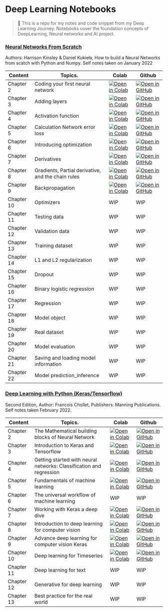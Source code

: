 <h1>Deep Learning Notebooks</h1>

> 📕 This is a repo for my notes and code snippet from my Deep Learning Journey. Notebooks cover the foundation concepts of DeepLearning, Neural networks and AI project.

### [Neural Networks From Scratch](https://nnfs.io/)
<p> Authors: Harrison Kinsley & Daniel Kukieła, How to build a Neural Networks from scatch with Python and Numpy. Self notes taken on January 2022 </p>

| Content        | Topics.       | Colab | Github |
| -------------  | ------------- | ----- | ------ |
| Chapter 2      | Coding your first neural network                                     | [![Open in Colab](https://img.shields.io/static/v1?label=&message=Open%20in%20Colab&labelColor=grey&color=blue&logo=google-colab)](https://colab.research.google.com/github/theaveas/DeepLearning/blob/main/NNFS/02_nnfs_coding_our_first_neurons.ipynb#scrollTo=00aa98bb-97e9-4872-b87a-90f12687587f)| [![Open in GitHub](https://img.shields.io/static/v1?label=&message=Open%20in%20GitHub&labelColor=grey&color=blue&logo=github)](https://github.com/theaveas/DeepLearning/blob/main/NNFS/02_nnfs_coding_our_first_neurons.ipynb) |
| Chapter 3      | Adding layers                                                        | [![Open in Colab](https://img.shields.io/static/v1?label=&message=Open%20in%20Colab&labelColor=grey&color=blue&logo=google-colab)](https://colab.research.google.com/github/theaveas/DeepLearning/blob/main/NNFS/03_nnfs_adding_layers.ipynb#scrollTo=f37203ff-9d2a-40ec-a48e-faf1dd341cae) | [![Open in GitHub](https://img.shields.io/static/v1?label=&message=Open%20in%20GitHub&labelColor=grey&color=blue&logo=github)](https://github.com/theaveas/DeepLearning/blob/main/NNFS/03_nnfs_adding_layers.ipynb) |
| Chapter 4      | Activation function                                                  | [![Open in Colab](https://img.shields.io/static/v1?label=&message=Open%20in%20Colab&labelColor=grey&color=blue&logo=google-colab)](https://colab.research.google.com/github/theaveas/DeepLearning/blob/main/NNFS/04_nnfs_activation_functions.ipynb#scrollTo=x96Asv5243q4) | [![Open in GitHub](https://img.shields.io/static/v1?label=&message=Open%20in%20GitHub&labelColor=grey&color=blue&logo=github)](https://github.com/theaveas/DeepLearning/blob/main/NNFS/04_nnfs_activation_functions.ipynb) |
| Chapter 5      | Calculation Network error loss                                       | [![Open in Colab](https://img.shields.io/static/v1?label=&message=Open%20in%20Colab&labelColor=grey&color=blue&logo=google-colab)](https://colab.research.google.com/github/theaveas/DeepLearning/blob/main/NNFS/05_nnfs_calculating_network_error_with_loss.ipynb#scrollTo=1e00d438-847c-4f3f-8284-88d231385c1b) | [![Open in GitHub](https://img.shields.io/static/v1?label=&message=Open%20in%20GitHub&labelColor=grey&color=blue&logo=github)](https://github.com/theaveas/DeepLearning/blob/main/NNFS/05_nnfs_calculating_network_error_with_loss.ipynb) | 
| Chapter 6      | Introducing optimization                                             | [![Open in Colab](https://img.shields.io/static/v1?label=&message=Open%20in%20Colab&labelColor=grey&color=blue&logo=google-colab)](https://colab.research.google.com/github/theaveas/DeepLearning/blob/main/NNFS/06_nnfs_introducing_optimization.ipynb) | [![Open in GitHub](https://img.shields.io/static/v1?label=&message=Open%20in%20GitHub&labelColor=grey&color=blue&logo=github)](https://github.com/theaveas/DeepLearning/blob/main/NNFS/06_nnfs_introducing_optimization.ipynb) |
| Chapter 7      | Derivatives                                                          | [![Open in Colab](https://img.shields.io/static/v1?label=&message=Open%20in%20Colab&labelColor=grey&color=blue&logo=google-colab)](https://colab.research.google.com/github/theaveas/DeepLearning/blob/main/NNFS/07_nnfs_derivatives.ipynb) | [![Open in GitHub](https://img.shields.io/static/v1?label=&message=Open%20in%20GitHub&labelColor=grey&color=blue&logo=github)](https://github.com/theaveas/DeepLearning/blob/main/NNFS/07_nnfs_derivatives.ipynb) |
| Chapter 8      | Gradients, Partial derivative, and the chain rules                   | [![Open in Colab](https://img.shields.io/static/v1?label=&message=Open%20in%20Colab&labelColor=grey&color=blue&logo=google-colab)](https://colab.research.google.com/github/theaveas/DeepLearning/blob/main/NNFS/08_nnfs_gradients_partial_derivatives_and_the_chain_rule.ipynb) | [![Open in GitHub](https://img.shields.io/static/v1?label=&message=Open%20in%20GitHub&labelColor=grey&color=blue&logo=github)](https://github.com/theaveas/DeepLearning/blob/main/NNFS/08_nnfs_gradients_partial_derivatives_and_the_chain_rule.ipynb) |
| Chapter 9      | Backpropagation                                                      | [![Open in Colab](https://img.shields.io/static/v1?label=&message=Open%20in%20Colab&labelColor=grey&color=blue&logo=google-colab)](https://colab.research.google.com/github/theaveas/DeepLearning/blob/main/NNFS/09_backpropagation.ipynb) | [![Open in GitHub](https://img.shields.io/static/v1?label=&message=Open%20in%20GitHub&labelColor=grey&color=blue&logo=github)](https://github.com/theaveas/DeepLearning/blob/main/NNFS/08_nnfs_gradients_partial_derivatives_and_the_chain_rule.ipynb) |
| Chapter 10     | Optimizers                                                           |  WIP | WIP |
| Chapter 11     | Testing data                                                         |  WIP | WIP |
| Chapter 12     | Validation data                                                      |  WIP | WIP |
| Chapter 13     | Training dataset                                                     |  WIP | WIP |
| Chapter 14     | L1 and L2 regularization                                             |  WIP | WIP |
| Chapter 15     | Dropout                                                              |  WIP | WIP |
| Chapter 16     | Binary logistic regression                                           |  WIP | WIP |
| Chapter 17     | Regression                                                           |  WIP | WIP |
| Chapter 18     | Model object                                                         |  WIP | WIP |
| Chapter 19     | Real dataset                                                         |  WIP | WIP |
| Chapter 20     | Model evaluation                                                     |  WIP | WIP |
| Chapter 21     | Saving and loading model information                                 |  WIP | WIP |
| Chapter 22     | Model prediction_inference                                           |  WIP | WIP |


### [Deep Learning with Python (Keras/Tensorflow)](https://www.amazon.com/Learning-Python-Second-Fran%C3%A7ois-Chollet/dp/1617296864/ref=sr_1_3?crid=G0ITEJNSAY1K&keywords=deep+learning+with+python+2nd+edition&qid=1644115977&s=books&sprefix=deep+learning+with+pyt%2Cstripbooks%2C518&sr=1-3) <br>
<p> Second Edition, Author: Francois Chollet, Publishers: Manning Publications. Self notes taken February 2022. </p>

| Content        | Topics.       | Colab | Github |
| -------------  | ------------- | ----- | ------ |
| Chapter 2      | The Mathematical building blocks of Neural Network                   | [![Open in Colab](https://img.shields.io/static/v1?label=&message=Open%20in%20Colab&labelColor=grey&color=blue&logo=google-colab)](https://colab.research.google.com/github/theaveas/DeepLearning/blob/main/DLwithPython/chp02_dlwithpy.ipynb)| [![Open in GitHub](https://img.shields.io/static/v1?label=&message=Open%20in%20GitHub&labelColor=grey&color=blue&logo=github)](https://github.com/theaveas/DeepLearning/blob/main/DLwithPython/chp02_dlwithpy.ipynb)
| Chapter 3      | Introduction to Keras and Tensorflow                                 | [![Open in Colab](https://img.shields.io/static/v1?label=&message=Open%20in%20Colab&labelColor=grey&color=blue&logo=google-colab)](https://colab.research.google.com/github/theaveas/DeepLearning/blob/main/DLwithPython/chapter03_dl4python.ipynb) | [![Open in GitHub](https://img.shields.io/static/v1?label=&message=Open%20in%20GitHub&labelColor=grey&color=blue&logo=github)](https://github.com/theaveas/DeepLearning/blob/main/DLwithPython/chapter03_dl4python.ipynb) |
| Chapter 4      | Getting started with neural networks: Classification and regression  | [![Open in Colab](https://img.shields.io/static/v1?label=&message=Open%20in%20Colab&labelColor=grey&color=blue&logo=google-colab)](https://colab.research.google.com/github/theaveas/DeepLearning/blob/main/DLwithPython/chapter04_dl4python.ipynb)| [![Open in GitHub](https://img.shields.io/static/v1?label=&message=Open%20in%20GitHub&labelColor=grey&color=blue&logo=github)](https://github.com/theaveas/DeepLearning/blob/main/DLwithPython/chapter04_dl4python.ipynb) |
| Chapter 5      | Fundamentals of machine learning                                     |  [![Open in Colab](https://img.shields.io/static/v1?label=&message=Open%20in%20Colab&labelColor=grey&color=blue&logo=google-colab)](https://colab.research.google.com/github/theaveas/DeepLearning/blob/main/DLwithPython/Chapter05_dlwithpy.ipynb) | [![Open in GitHub](https://img.shields.io/static/v1?label=&message=Open%20in%20GitHub&labelColor=grey&color=blue&logo=github)](https://github.com/theaveas/DeepLearning/blob/main/DLwithPython/Chapter05_dlwithpy.ipynb) |
| Chapter 6      | The universal workflow of machine learning                           |  WIP | WIP |
| Chapter 7      | Working with Keras a deep dive                                       |  [![Open in Colab](https://img.shields.io/static/v1?label=&message=Open%20in%20Colab&labelColor=grey&color=blue&logo=google-colab)](https://colab.research.google.com/github/theaveas/DeepLearning/blob/main/DLwithPython/chapter07_working_with_keras_a_deep_dive.ipynb) | [![Open in GitHub](https://img.shields.io/static/v1?label=&message=Open%20in%20GitHub&labelColor=grey&color=blue&logo=github)](https://github.com/theaveas/DeepLearning/blob/main/DLwithPython/chapter07_working_with_keras_a_deep_dive.ipynb) |
| Chapter 8      | Introduction to deep learning for computer vision                    |    [![Open in Colab](https://img.shields.io/static/v1?label=&message=Open%20in%20Colab&labelColor=grey&color=blue&logo=google-colab)](https://colab.research.google.com/github/theaveas/DeepLearning/blob/main/DLwithPython/chapter08_introduction_to_dl_for_cv.ipynb)| [![Open in GitHub](https://img.shields.io/static/v1?label=&message=Open%20in%20GitHub&labelColor=grey&color=blue&logo=github)](https://github.com/theaveas/DeepLearning/blob/main/DLwithPython/chapter08_introduction_to_dl_for_cv.ipynb) |
| Chapter 9      | Advance deep learning for computer vision Keras                      |  [![Open in Colab](https://img.shields.io/static/v1?label=&message=Open%20in%20Colab&labelColor=grey&color=blue&logo=google-colab)](https://colab.research.google.com/gist/theaveas/aae1425e4a6c1254c931999b88b49999/chapter09_advanced_dl_for_cv.ipynb) | [![Open in GitHub](https://img.shields.io/static/v1?label=&message=Open%20in%20GitHub&labelColor=grey&color=blue&logo=github)](https://github.com/theaveas/DeepLearning/blob/main/DLwithPython/chapter09_advanced_dl_for_cv.ipynb) |
| Chapter 10     | Deep learning for Timeseries                                         |  [![Open in Colab](https://img.shields.io/static/v1?label=&message=Open%20in%20Colab&labelColor=grey&color=blue&logo=google-colab)](https://github.com/theaveas/DeepLearning/blob/main/DLwithPython/chapter10_dl_for_timeseries.ipynb) | [![Open in GitHub](https://img.shields.io/static/v1?label=&message=Open%20in%20GitHub&labelColor=grey&color=blue&logo=github)](https://github.com/theaveas/DeepLearning/blob/main/DLwithPython/chapter10_dl_for_timeseries.ipynb) |
| Chapter 11     | Deep learning for text                                               |  WIP | WIP |
| Chapter 12     | Generative for deep learning                                         |  WIP | WIP |
| Chapter 13     | Best practice for the real world                                     |  WIP | WIP |




<!--
[github]: [![Open in Colab](https://img.shields.io/static/v1?label=&message=Open%20in%20Colab&labelColor=grey&color=blue&logo=google-colab)]
open in github logo  : [![Open in GitHub](https://img.shields.io/static/v1?label=&message=Open%20in%20GitHub&labelColor=grey&color=blue&logo=github)]
-->
